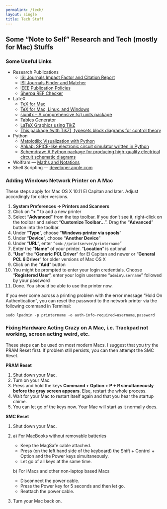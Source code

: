 ```yaml
---
permalink: /tech/
layout: single
title: Tech Stuff
---
```


## Some “Note to Self” Research and Tech (mostly for Mac) Stuffs ##

### Some Useful Links ###
- Research Publications
    - [ISI Journals Impact Factor and Citation Report](https://jcr.clarivate.com)
    - [ISI Journals Finder and Matcher](https://mjl.clarivate.com/home)
    - [IEEE Publication Policies](https://journals.ieeeauthorcenter.ieee.org/become-an-ieee-journal-author/publishing-ethics/guidelines-and-policies/post-publication-policies/)
    - [Sherpa REF Checker](https://ref.sherpa.ac.uk)
- LaTeX
    - [TeX for Mac](https://www.tug.org/mactex/)
    - [TeX for Mac, Linux, and Windows](https://miktex.org)
    - [siunitx – A comprehensive (si) units package](https://texdoc.org/serve/siunitx.pdf/0)
    - [Tables Generator](https://www.tablesgenerator.com)
    - [LaTeX Graphics using TikZ](https://www.overleaf.com/learn/latex/LaTeX_Graphics_using_TikZ:_A_Tutorial_for_Beginners_(Part_1)—Basic_Drawing)
    - [This package (with TikZ), typesets block diagrams for control theory](https://www.ctan.org/tex-archive/graphics/pgf/contrib/blox)
- Python
    - [Matplotlib: Visualization with Python](https://matplotlib.org)
    - [Ahkab: SPICE-like electronic circuit simulator written in Python](https://github.com/ahkab/ahkab)
    - [Schemdraw: A Python package for producing high-quality electrical circuit schematic diagrams](https://pypi.org/project/schemdraw/)
- Wolfram — [Maths and Notations](https://reference.wolfram.com/language/tutorial/MathematicalAndOtherNotation.html#41) 
- Shell Scripting — [developer.apple.com](https://developer.apple.com/library/archive/documentation/OpenSource/Conceptual/ShellScripting/shell_scripts/shell_scripts.html)

### Adding Windows Network Printer on A Mac ###
These steps apply for Mac OS X 10.11 El Capitan and later. Adjust accordingly for older versions.

1. **System Preferences -> Printers and Scanners**
2. Click on “**+** ” to add a new printer
3. Select “**Advanced**” from the top toolbar. If you don’t see it, right-click on the toolbar and select “**Customize Toolbar...**”. Drag the “**Advanced**” button into the toolbar.
4. Under “**Type**”, choose “**Windows printer via spools**”
5. Under “**Device**”, choose “**Another Device**”
6. Under “**URL**”, enter “`smb://printserver/printername`”
7. Enter the “**Name**” of your printer. “**Location**” is optional
8. “**Use**” the “**Generic PCL Driver**” for El Capitan and newer or “**General PCL 6 Driver**” for older versions of Mac OS X
9. Click on the “**Add**” button
10. You might be prompted to enter your login credentials. Choose “**Registered User**”, enter your login username “`admin\username`” followed by your password
11. Done. You should be able to use the printer now.

If you ever come across a printing problem with the error message “Hold On Authentication”, you can reset the password to the network printer via the following command in Terminal:

`sudo lpadmin -p printername -o auth-info-required=username,password`


### Fixing Hardware Acting Crazy on A Mac, i.e. Trackpad not working, screen acting weird, etc. ###
These steps can be used on most modern Macs. I suggest that you try the PRAM Reset first. If problem still persists, you can then attempt the SMC Reset. 


**PRAM Reset**
1. Shut down your Mac.
2. Turn on your Mac. 
3. Press and hold the keys **Command + Option + P + R simultaneously before the gray screen appears**. Else, restart the whole process.
4. Wait for your Mac to restart itself again and that you hear the startup chime.
5. You can let go of the keys now. Your Mac will start as it normally does.


**SMC Reset**
1. Shut down your Mac.
2. a) For MacBooks without removable batteries
    - Keep the MagSafe cable attached.
    - Press (on the left hand side of the keyboard) the Shift + Control + Option and the Power keys simultaneously. 
    - Let go of all keys at the same time.

   b) For iMacs and other non-laptop based Macs
    - Disconnect the power cable.
    - Press the Power key for 5 seconds and then let go. 
    - Reattach the power cable.

3. Turn your Mac back on.
